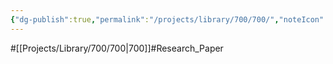 ```yaml
---
{"dg-publish":true,"permalink":"/projects/library/700/700/","noteIcon":"0","created":"2024-01-24T15:24:09.133+09:00","updated":"2024-04-05T17:52:00.593+09:00"}
---
```


#[[Projects/Library/700/700\|700]]#Research_Paper

